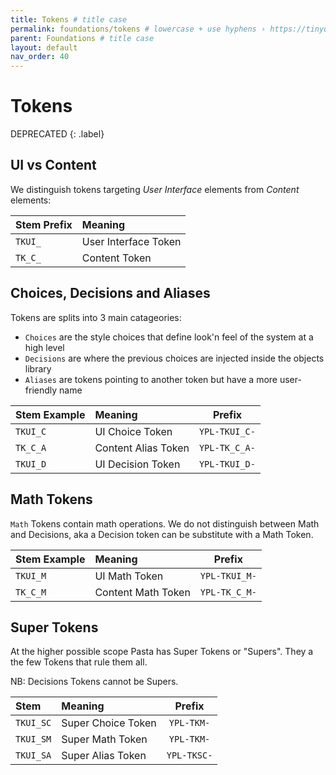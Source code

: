 ```yaml
---
title: Tokens # title case
permalink: foundations/tokens # lowercase + use hyphens › https://tinyurl.com/27kmc4rb
parent: Foundations # title case
layout: default
nav_order: 40
---
```


# Tokens

DEPRECATED
{: .label}

## UI vs Content

We distinguish tokens targeting *User Interface* elements from *Content* elements:

| Stem Prefix | Meaning |
| :--- | :--- |
| `TKUI_` | User Interface Token |
| `TK_C_` | Content Token |


## Choices, Decisions and Aliases


Tokens are splits into 3 main catageories:

- `Choices` are the style choices that define look'n feel of the system at a high level
- `Decisions` are where the previous choices are injected inside the objects library
- `Aliases` are tokens pointing to another token but have a more user-friendly name

| Stem Example | Meaning | Prefix |
| :--- | :--- | :---: |
| `TKUI_C` | UI Choice Token | `YPL-TKUI_C-` |
| `TK_C_A` | Content Alias Token | `YPL-TK_C_A-` |
| `TKUI_D` | UI Decision Token | `YPL-TKUI_D-` |


## Math Tokens


`Math` Tokens contain math operations. We do not distinguish between Math and Decisions, aka a Decision token can be substitute with a Math Token.


| Stem Example | Meaning | Prefix |
| :--- | :--- | :---: |
| `TKUI_M` | UI Math Token | `YPL-TKUI_M-` |
| `TK_C_M` | Content Math Token | `YPL-TK_C_M-` |


## Super Tokens


At the higher possible scope Pasta has Super Tokens or "Supers".
They a the few Tokens that rule them all.

NB: Decisions Tokens cannot be Supers.

| Stem | Meaning | Prefix |
| :--- | :--- | :---: |
| `TKUI_SC` | Super Choice Token | `YPL-TKM-` |
| `TKUI_SM` | Super Math Token | `YPL-TKM-` |
| `TKUI_SA` | Super Alias Token | `YPL-TKSC-` |

